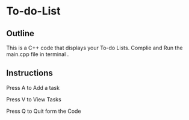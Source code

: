 # To-do-List

## Outline
This is a C++ code that displays your To-do Lists. Complie and Run the main.cpp file in terminal .

## Instructions

Press A to Add a task

Press V to View Tasks

Press Q to Quit form the Code



